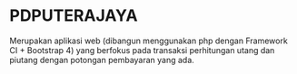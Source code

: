 # PDPUTERAJAYA
Merupakan aplikasi web (dibangun menggunakan php dengan Framework CI + Bootstrap 4) yang berfokus pada transaksi perhitungan utang dan piutang dengan potongan pembayaran yang ada.
